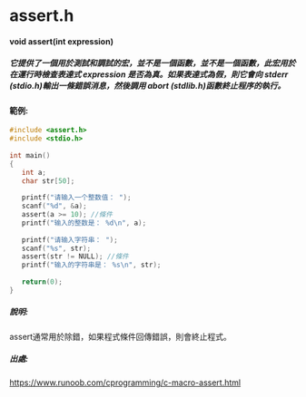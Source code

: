 # assert.h
#### void assert(int expression)
##### 它提供了一個用於測試和調試的宏，並不是一個函數，並不是一個函數，此宏用於在運行時檢查表達式 expression 是否為真。如果表達式為假，則它會向 stderr (stdio.h)輸出一條錯誤消息，然後調用 abort (stdlib.h)函數終止程序的執行。
#### 範例:
```C
#include <assert.h>
#include <stdio.h>
 
int main()
{
   int a;
   char str[50];
     
   printf("请输入一个整数值： ");
   scanf("%d", &a);
   assert(a >= 10); //條件
   printf("输入的整数是： %d\n", a);
    
   printf("请输入字符串： ");
   scanf("%s", str);
   assert(str != NULL); //條件
   printf("输入的字符串是： %s\n", str);
    
   return(0);
}
```
##### 說明:
assert通常用於除錯，如果程式條件回傳錯誤，則會終止程式。
##### 出處:
https://www.runoob.com/cprogramming/c-macro-assert.html
